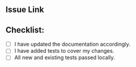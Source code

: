 <!--- The title of this PR should be a Jira issue ID and summary.  Example: `TCK-100 Add something to something` -->

## Issue Link

<!--- Please link to the Jira issue here or delete this section -->

## Checklist:

<!--- Go over all the following points, and put an `x` in all the boxes that apply -->

- [ ] I have updated the documentation accordingly.
- [ ] I have added tests to cover my changes.
- [ ] All new and existing tests passed locally.
